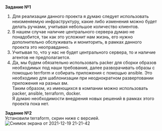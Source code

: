 **Задание №1**   
1. Для реализации данного проекта я думаю следует использовать неизменяемую инфраструктуру, какие либо изменения можно будет делать ручками, учитывая небольшое количество клиентов.   
2. В нашем случае наличие центрального сервера думаю не понадобится, так как это усложнит нам жизнь, его нужно дополнительно обслуживать и мониторить, в рамках данного проекта это неоправданно.  
3. Учитывая то, что у нас не будет центрального сервера, то и наличие агентов не предполагается.   
4. Да, мы будем обязательно использовать packer для сборки образов необходимых под наши требования, далее разворачивать образы с помощью terrform и собирать приложения с помощью ansible. Это необходимо для шаблонизации при неоднократном развертовании приложения на разных вм.  
Таким образом, из имеющихся в компании можно использовать packer, ansible, terraform, docker.  
Я думаю необходимости внедрения новых решений в рамках этого проекта пока нет.   
   
**Задание №2**   
Установили terraform, скрин ниже с версией.  
![Снимок экрана от 2021-12-19 21-21-42](https://user-images.githubusercontent.com/87299405/146684430-4dc71e02-cc7e-4ce3-beaf-19ac1d430cde.png)
